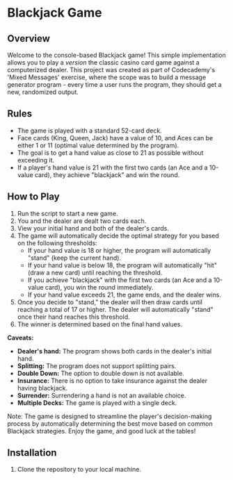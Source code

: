 # Blackjack Game

## Overview

Welcome to the console-based Blackjack game! This simple implementation allows you to play a *version* the classic casino card game against a computerized dealer. This project was created as part of Codecademy's 'Mixed Messages' exercise, where the scope was to build a message generator program - every time a user runs the program, they should get a new, randomized output.

## Rules

- The game is played with a standard 52-card deck.
- Face cards (King, Queen, Jack) have a value of 10, and Aces can be either 1 or 11 (optimal value determined by the program).
- The goal is to get a hand value as close to 21 as possible without exceeding it.
- If a player's hand value is 21 with the first two cards (an Ace and a 10-value card), they achieve "blackjack" and win the round.

## How to Play

1. Run the script to start a new game.
2. You and the dealer are dealt two cards each.
3. View your initial hand and both of the dealer's cards.
4. The game will automatically decide the optimal strategy for you based on the following thresholds:
   - If your hand value is 18 or higher, the program will automatically "stand" (keep the current hand).
   - If your hand value is below 18, the program will automatically "hit" (draw a new card) until reaching the threshold.
   - If you achieve "blackjack" with the first two cards (an Ace and a 10-value card), you win the round immediately.
   - If your hand value exceeds 21, the game ends, and the dealer wins.
5. Once you decide to "stand," the dealer will then draw cards until reaching a total of 17 or higher. The dealer will automatically "stand" once their hand reaches this threshold.
6. The winner is determined based on the final hand values.

**Caveats:**
- **Dealer's hand:** The program shows both cards in the dealer's initial hand.
- **Splitting:** The program does not support splitting pairs.
- **Double Down:** The option to double down is not available.
- **Insurance:** There is no option to take insurance against the dealer having blackjack.
- **Surrender:** Surrendering a hand is not an available choice.
- **Multiple Decks:** The game is played with a single deck.
  
Note: The game is designed to streamline the player's decision-making process by automatically determining the best move based on common Blackjack strategies. Enjoy the game, and good luck at the tables!

## Installation

1. Clone the repository to your local machine.

